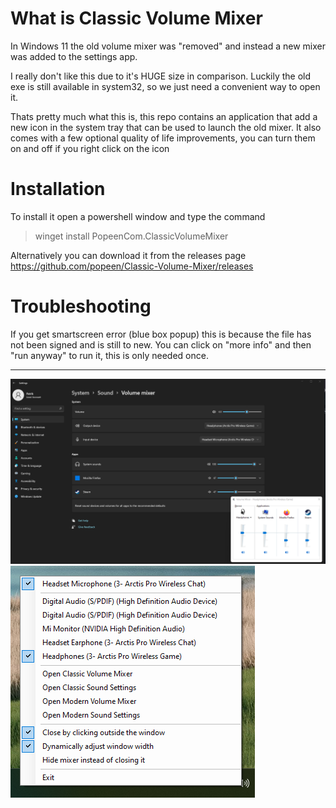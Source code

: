 # What is Classic Volume Mixer
In Windows 11 the old volume mixer was "removed" and instead a new mixer was added to the settings app.

I really don't like this due to it's HUGE size in comparison. Luckily the old exe is still available in system32, so we just need a convenient way to open it. 

Thats pretty much what this is, this repo contains an application that add a new icon in the system tray that can be used to launch the old mixer.
It also comes with a few optional quality of life improvements, you can turn them on and off if you right click on the icon

# Installation
To install it open a powershell window and type the command

> winget install PopeenCom.ClassicVolumeMixer

Alternatively you can download it from the releases page  
https://github.com/popeen/Classic-Volume-Mixer/releases

# Troubleshooting
If you get smartscreen error (blue box popup) this is because the file has not been signed and is still to new. You can click on "more info" and then "run anyway" to run it, this is only needed once. 

-----

![Screenshot](size.png)
![Menu](menu.png)
